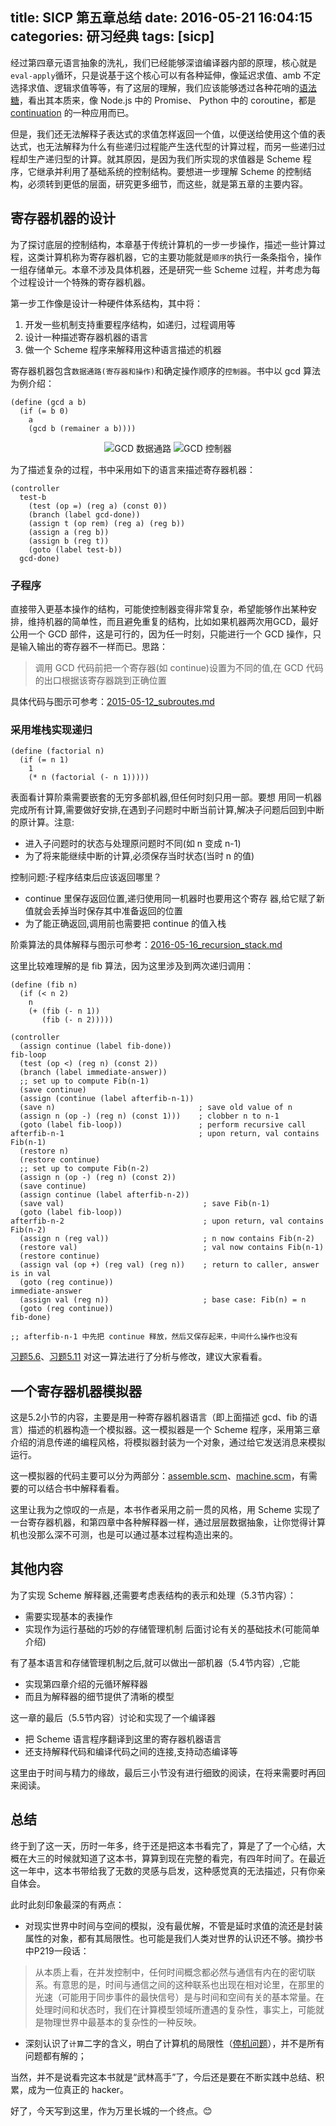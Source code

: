 title: SICP 第五章总结
date: 2016-05-21 16:04:15
categories: 研习经典
tags: [sicp]
---

经过第四章元语言抽象的洗礼，我们已经能够深谙编译器内部的原理，核心就是`eval-apply`循环，只是说基于这个核心可以有各种延伸，像延迟求值、amb 不定选择求值、逻辑求值等等，有了这层的理解，我们应该能够透过各种花哨的[语法糖](https://en.wikipedia.org/wiki/Syntactic_sugar)，看出其本质来，像 Node.js 中的 Promise、 Python 中的 coroutine，都是 [continuation](https://en.wikipedia.org/wiki/Continuation) 的一种应用而已。

但是，我们还无法解释子表达式的求值怎样返回一个值，以便送给使用这个值的表达式，也无法解释为什么有些递归过程能产生迭代型的计算过程，而另一些递归过程却生产递归型的计算。就其原因，是因为我们所实现的求值器是 Scheme 程序，它继承并利用了基础系统的控制结构。要想进一步理解 Scheme 的控制结构，必须转到更低的层面，研究更多细节，而这些，就是第五章的主要内容。

## 寄存器机器的设计

为了探讨底层的控制结构，本章基于传统计算机的一步一步操作，描述一些计算过程，这类计算机称为寄存器机器，它的主要功能就是`顺序的`执行一条条指令，操作一组存储单元。本章不涉及具体机器，还是研究一些 Scheme 过程，并考虑为每个过程设计一个特殊的寄存器机器。

第一步工作像是设计一种硬件体系结构，其中将：

1. 开发一些机制支持重要程序结构，如递归，过程调用等
2. 设计一种描述寄存器机器的语言
3. 做一个 Scheme 程序来解释用这种语言描述的机器

寄存器机器包含`数据通路(寄存器和操作)`和确定操作顺序的`控制器`。书中以 gcd 算法为例介绍：

```
(define (gcd a b)
  (if (= b 0)
    a
    (gcd b (remainer a b))))
```
<center>
<img src="https://img.alicdn.com/imgextra/i4/581166664/TB280XDppXXXXXWXXXXXXXXXXXX_!!581166664.png"  alt="GCD 数据通路"/>
<img src="https://img.alicdn.com/imgextra/i3/581166664/TB2S63.pXXXXXXXXpXXXXXXXXXX_!!581166664.png" alt=" GCD 控制器"/>
</center>

为了描述复杂的过程，书中采用如下的语言来描述寄存器机器：
```
(controller
  test-b
    (test (op =) (reg a) (const 0))
    (branch (label gcd-done))
    (assign t (op rem) (reg a) (reg b))
    (assign a (reg b))
    (assign b (reg t))
    (goto (label test-b))
  gcd-done)
```
### 子程序

直接带入更基本操作的结构，可能使控制器变得非常复杂，希望能够作出某种安排，维持机器的简单性，而且避免重复的结构，比如如果机器两次用GCD，最好公用一个 GCD 部件，这是可行的，因为任一时刻，只能进行一个 GCD 操作，只是输入输出的寄存器不一样而已。思路：

> 调用 GCD 代码前把一个寄存器(如 continue)设置为不同的值,在 GCD 代码的出口根据该寄存器跳到正确位置

具体代码与图示可参考：[2015-05-12_subroutes.md](https://github.com/jiacai2050/sicp/blob/master/2016-05/2015-05-12_subroutes.md)

### 采用堆栈实现递归

```
(define (factorial n)
  (if (= n 1)
    1
    (* n (factorial (- n 1)))))
```    
表面看计算阶乘需要嵌套的无穷多部机器,但任何时刻只用一部。要想 用同一机器完成所有计算,需要做好安排,在遇到子问题时中断当前计算,解决子问题后回到中断的原计算。注意:

- 进入子问题时的状态与处理原问题时不同(如 n 变成 n-1)
- 为了将来能继续中断的计算,必须保存当时状态(当时 n 的值)

控制问题:子程序结束后应该返回哪里？

- continue 里保存返回位置,递归使用同一机器时也要用这个寄存 器,给它赋了新值就会丢掉当时保存其中准备返回的位置
- 为了能正确返回,调用前也需要把 continue 的值入栈

阶乘算法的具体解释与图示可参考：[2016-05-16_recursion_stack.md](https://github.com/jiacai2050/sicp/blob/master/2016-05/2016-05-16_recursion_stack.md)

这里比较难理解的是 fib 算法，因为这里涉及到两次递归调用：
```
(define (fib n)
  (if (< n 2)
    n
    (+ (fib (- n 1))
       (fib (- n 2)))))

(controller
  (assign continue (label fib-done))
fib-loop
  (test (op <) (reg n) (const 2))
  (branch (label immediate-answer))
  ;; set up to compute Fib(n-1)
  (save continue)
  (assign (continue (label afterfib-n-1))
  (save n)                                ; save old value of n
  (assign n (op -) (reg n) (const 1)))    ; clobber n to n-1
  (goto (label fib-loop))                 ; perform recursive call
afterfib-n-1                              ; upon return, val contains Fib(n-1)
  (restore n)
  (restore continue)
  ;; set up to compute Fib(n-2)
  (assign n (op -) (reg n) (const 2))
  (save continue)
  (assign continue (label afterfib-n-2))
  (save val)                               ; save Fib(n-1)
  (goto (label fib-loop))
afterfib-n-2                               ; upon return, val contains Fib(n-2)
  (assign n (reg val))                     ; n now contains Fib(n-2)
  (restore val)                            ; val now contains Fib(n-1)
  (restore continue)
  (assign val (op +) (reg val) (reg n))    ; return to caller, answer is in val
  (goto (reg continue))
immediate-answer
  (assign val (reg n))                     ; base case: Fib(n) = n
  (goto (reg continue))
fib-done)

;; afterfib-n-1 中先把 continue 释放，然后又保存起来，中间什么操作也没有
```

[习题5.6](https://github.com/jiacai2050/sicp/blob/master/exercises/05/5.6.scm)、[习题5.11](https://github.com/jiacai2050/sicp/blob/master/exercises/05/5.11.md) 对这一算法进行了分析与修改，建议大家看看。


## 一个寄存器机器模拟器

这是5.2小节的内容，主要是用一种寄存器机器语言（即上面描述 gcd、fib 的语言）描述的机器构造一个模拟器。这一模拟器是一个 Scheme 程序，采用第三章介绍的消息传递的编程风格，将模拟器封装为一个对象，通过给它发送消息来模拟运行。

这一模拟器的代码主要可以分为两部分：[assemble.scm](https://github.com/jiacai2050/sicp/blob/master/exercises/05/lib/assemble.scm)、[machine.scm](https://github.com/jiacai2050/sicp/blob/master/exercises/05/lib/machine.scm)，有需要的可以结合书中解释看看。

这里让我为之惊叹的一点是，本书作者采用之前一贯的风格，用 Scheme 实现了一台寄存器机器，和第四章中各种解释器一样，通过层层数据抽象，让你觉得计算机也没那么深不可测，也是可以通过基本过程构造出来的。

## 其他内容

为了实现 Scheme 解释器,还需要考虑表结构的表示和处理（5.3节内容）：

- 需要实现基本的表操作
- 实现作为运行基础的巧妙的存储管理机制 后面讨论有关的基础技术(可能简单介绍)

有了基本语言和存储管理机制之后,就可以做出一部机器（5.4节内容）,它能

- 实现第四章介绍的元循环解释器
- 而且为解释器的细节提供了清晰的模型

这一章的最后（5.5节内容）讨论和实现了一个编译器
- 把 Scheme 语言程序翻译到这里的寄存器机器语言
- 还支持解释代码和编译代码之间的连接,支持动态编译等

这里由于时间与精力的缘故，最后三小节没有进行细致的阅读，在将来需要时再回来阅读。

## 总结

终于到了这一天，历时一年多，终于还是把这本书看完了，算是了了一个心结，大概在大三的时候就知道了这本书，算算到现在完整的看完，有四年时间了。在最近这一年中，这本书带给我了无数的灵感与启发，这种感觉真的无法描述，只有你亲自体会。

此时此刻印象最深的有两点：

- 对现实世界中时间与空间的模拟，没有最优解，不管是延时求值的流还是封装属性的对象，都有其局限性。也可能是我们人类对世界的认识还不够。摘抄书中P219一段话：

> 从本质上看，在并发控制中，任何时间概念都必然与通信有内在的密切联系。有意思的是，时间与通信之间的这种联系也出现在相对论里，在那里的光速（可能用于同步事件的最快信号）是与时间和空间有关的基本常量。在处理时间和状态时，我们在计算模型领域所遭遇的复杂性，事实上，可能就是物理世界中最基本的复杂性的一种反映。

- 深刻认识了`计算`二字的含义，明白了计算机的局限性（[停机问题](https://github.com/jiacai2050/sicp/blob/master/exercises/04/4.15.md)），并不是所有问题都有解的；

当然，并不是说看完这本书就是“武林高手”了，今后还是要在不断实践中总结、积累，成为一位真正的 hacker。

好了，今天写到这里，作为万里长城的一个终点。😊
